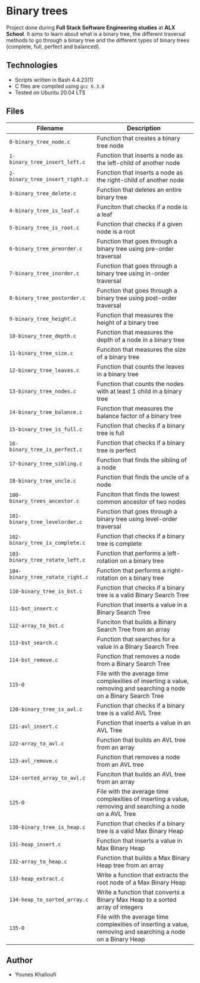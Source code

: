 # Binary trees

Project done during **Full Stack Software Engineering studies** at **ALX School**. It aims to learn about what is a binary tree, the different traversal methods to go through a binary tree and the different types of binary trees (complete, full, perfect and balanced).

## Technologies
* Scripts written in Bash 4.4.23(1)
* C files are compiled using `gcc 6.3.0`
* Tested on Ubuntu 20.04 LTS

## Files

| Filename | Description |
| -------- | ----------- |
| `0-binary_tree_node.c` | Function that creates a binary tree node |
| `1-binary_tree_insert_left.c` | Function that inserts a node as the left-child of another node |
| `2-binary_tree_insert_right.c` | Function that inserts a node as the right-child of another node |
| `3-binary_tree_delete.c` | Function that deletes an entire binary tree |
| `4-binary_tree_is_leaf.c` | Funciton that checks if a node is a leaf |
| `5-binary_tree_is_root.c` | Function that checks if a given node is a root |
| `6-binary_tree_preorder.c` | Function that goes through a binary tree using pre-order traversal |
| `7-binary_tree_inorder.c` | Function that goes through a binary tree using in-order traversal |
| `8-binary_tree_postorder.c` | Function that goes through a binary tree using post-order traversal |
| `9-binary_tree_height.c` | Function that measures the height of a binary tree |
| `10-binary_tree_depth.c` | Function that measures the depth of a node in a binary tree |
| `11-binary_tree_size.c` | Funciton that measures the size of a binary tree |
| `12-binary_tree_leaves.c` | Function that counts the leaves in a binary tree |
| `13-binary_tree_nodes.c` | Function that counts the nodes with at least 1 child in a binary tree |
| `14-binary_tree_balance.c` | Function that measures the balance factor of a binary tree |
| `15-binary_tree_is_full.c` | Function that checks if a binary tree is full |
| `16-binary_tree_is_perfect.c` | Function that checks if a binary tree is perfect |
| `17-binary_tree_sibling.c` | Function that finds the sibling of a node |
| `18-binary_tree_uncle.c` | Function that finds the uncle of a node |
| `100-binary_trees_ancestor.c` | Funciton that finds the lowest common ancestor of two nodes |
| `101-binary_tree_levelorder.c` | Function that goes through a binary tree using level-order traversal |
| `102-binary_tree_is_complete.c` | Function that checks if a binary tree is complete |
| `103-binary_tree_rotate_left.c` | Function that performs a left-rotation on a binary tree |
| `104-binary_tree_rotate_right.c` | Function that performs a right-rotation on a binary tree |
| `110-binary_tree_is_bst.c` | Function that checks if a binary tree is a valid Binary Search Tree |
| `111-bst_insert.c` | Function that inserts a value in a Binary Search Tree |
| `112-array_to_bst.c` | Funciton that builds a Binary Search Tree from an array |
| `113-bst_search.c` | Function that searches for a value in a Binary Search Tree |
| `114-bst_remove.c` | Function that removes a node from a Binary Search Tree |
| `115-O` | File with the average time complexities of inserting a value, removing and searching a node on a Binary Search Tree |
| `120-binary_tree_is_avl.c` | Function that checks if a binary tree is a valid AVL Tree |
| `121-avl_insert.c` | Function that inserts a value in an AVL Tree |
| `122-array_to_avl.c` | Function that builds an AVL tree from an array |
| `123-avl_remove.c` | Function that removes a node from an AVL tree |
| `124-sorted_array_to_avl.c` | Funciton that builds an AVL tree from an array |
| `125-O` | File with the average time complexities of inserting a value, removing and searching a node on a AVL Tree |
| `130-binary_tree_is_heap.c` | Function that checks if a binary tree is a valid Max Binary Heap |
| `131-heap_insert.c` | Function that inserts a value in Max Binary Heap |
| `132-array_to_heap.c` | Function that builds a Max Binary Heap tree from an array |
| `133-heap_extract.c` | Write a function that extracts the root node of a Max Binary Heap |
| `134-heap_to_sorted_array.c` | Write a function that converts a Binary Max Heap to a sorted array of integers |
| `135-O` | File with the average time complexities of inserting a value, removing and searching a node on a Binary Heap |


## Author
* Younes Khalloufi
